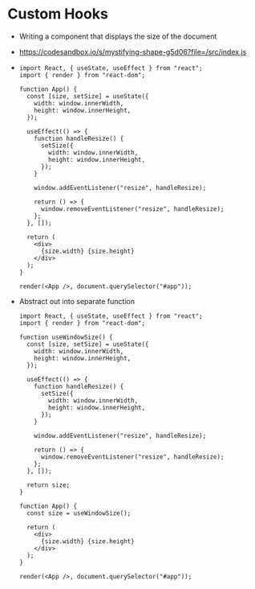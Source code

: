 # Custom Hooks

- Writing a component that displays the size of the document

- https://codesandbox.io/s/mystifying-shape-g5d06?file=/src/index.js

- ```tsx
  import React, { useState, useEffect } from "react";
  import { render } from "react-dom";

  function App() {
    const [size, setSize] = useState({
      width: window.innerWidth,
      height: window.innerHeight,
    });

    useEffect(() => {
      function handleResize() {
        setSize({
          width: window.innerWidth,
          height: window.innerHeight,
        });
      }

      window.addEventListener("resize", handleResize);

      return () => {
        window.removeEventListener("resize", handleResize);
      };
    }, []);

    return (
      <div>
        {size.width} {size.height}
      </div>
    );
  }

  render(<App />, document.querySelector("#app"));
  ```

- Abstract out into separate function

  ```tsx
  import React, { useState, useEffect } from "react";
  import { render } from "react-dom";

  function useWindowSize() {
    const [size, setSize] = useState({
      width: window.innerWidth,
      height: window.innerHeight,
    });

    useEffect(() => {
      function handleResize() {
        setSize({
          width: window.innerWidth,
          height: window.innerHeight,
        });
      }

      window.addEventListener("resize", handleResize);

      return () => {
        window.removeEventListener("resize", handleResize);
      };
    }, []);

    return size;
  }

  function App() {
    const size = useWindowSize();

    return (
      <div>
        {size.width} {size.height}
      </div>
    );
  }

  render(<App />, document.querySelector("#app"));
  ```
